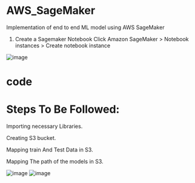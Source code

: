 # AWS_SageMaker
Implementation of end to end ML model using AWS SageMaker



1. Create a Sagemaker Notebook
Click Amazon SageMaker > Notebook instances > Create notebook instance

![image](https://user-images.githubusercontent.com/84179246/174437937-ac90e9d4-b3b6-49ac-8a9b-ed48a612a88a.png)

# code

# Steps To Be Followed:

Importing necessary Libraries.

Creating S3 bucket.

Mapping train And Test Data in S3.

Mapping The path of the models in S3.



![image](https://user-images.githubusercontent.com/84179246/174437995-c19e9a93-6ce2-4a1c-bafa-4d36dacd0f2e.png)
![image](https://user-images.githubusercontent.com/84179246/174438013-a6338c9b-a548-4596-b7f8-bae840896583.png)

